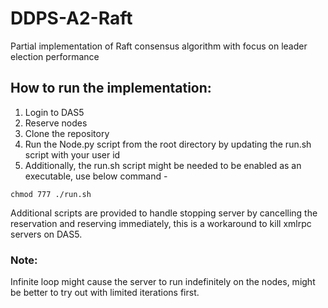 # DDPS-A2-Raft
Partial implementation of Raft consensus algorithm with focus on leader election performance

## How to run the implementation:
1. Login to DAS5
2. Reserve nodes
3. Clone the repository
4. Run the Node.py script from the root directory by updating the run.sh script with your user id
5. Additionally, the run.sh script might be needed to be enabled as an executable, use below command - 
```
chmod 777 ./run.sh
```
Additional scripts are provided to handle stopping server by cancelling the reservation and reserving immediately, this is a workaround to kill xmlrpc servers on DAS5.

### Note: 
Infinite loop might cause the server to run indefinitely on the nodes, might be better to try out with limited iterations first.
